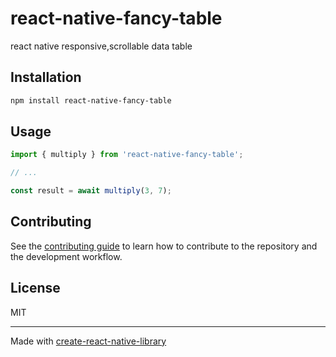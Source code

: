 # react-native-fancy-table

react native responsive,scrollable data table

## Installation

```sh
npm install react-native-fancy-table
```

## Usage

```js
import { multiply } from 'react-native-fancy-table';

// ...

const result = await multiply(3, 7);
```

## Contributing

See the [contributing guide](CONTRIBUTING.md) to learn how to contribute to the repository and the development workflow.

## License

MIT

---

Made with [create-react-native-library](https://github.com/callstack/react-native-builder-bob)
